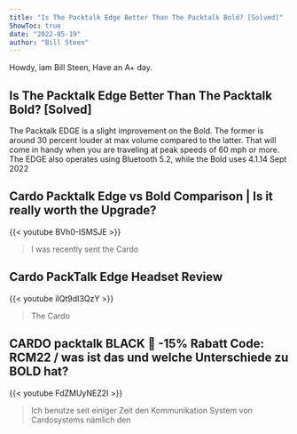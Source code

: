 ```yaml
---
title: "Is The Packtalk Edge Better Than The Packtalk Bold? [Solved]"
ShowToc: true 
date: "2022-05-19"
author: "Bill Steen" 
---
```


Howdy, iam Bill Steen, Have an A+ day.
## Is The Packtalk Edge Better Than The Packtalk Bold? [Solved]
The Packtalk EDGE is a slight improvement on the Bold. The former is around 30 percent louder at max volume compared to the latter. That will come in handy when you are traveling at peak speeds of 60 mph or more. The EDGE also operates using Bluetooth 5.2, while the Bold uses 4.1.14 Sept 2022

## Cardo Packtalk Edge vs Bold Comparison | Is it really worth the Upgrade?
{{< youtube BVh0-ISMSJE >}}
>I was recently sent the Cardo 

## Cardo PackTalk Edge Headset Review
{{< youtube iIQt9dI3QzY >}}
>The Cardo 

## CARDO packtalk BLACK 🤩 -15% Rabatt Code: RCM22 / was ist das und welche Unterschiede zu BOLD hat?
{{< youtube FdZMUyNEZ2I >}}
>Ich benutze seit einiger Zeit den Kommunikation System von Cardosystems nämlich den 

